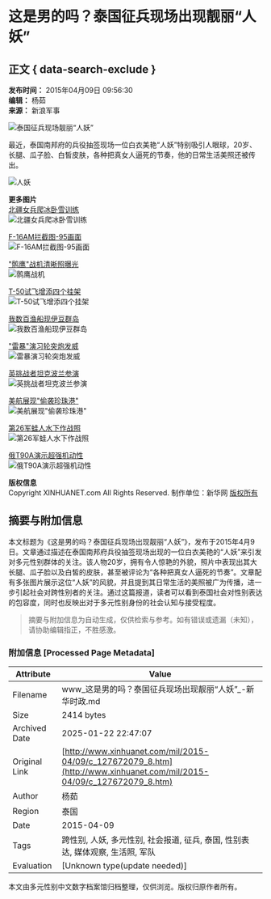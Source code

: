 # 这是男的吗？泰国征兵现场出现靓丽“人妖”

## 正文 { data-search-exclude }


**发布时间：** 2015年04月09日 09:56:30  
**编辑：** 杨茹  
**来源：** 新浪军事  

![泰国征兵现场靓丽“人妖”](http://imgs.xinhuanet.com/photo/static/articlel.gif)

最近，泰国南邦府的兵役抽签现场一位白衣美艳“人妖”特别吸引人眼球，20岁、长腿、瓜子脸、白皙皮肤，各种把真女人逼死的节奏，他的日常生活美照还被传出。

![人妖](http://www.xinhuanet.com/photo/static/articler.gif)

**更多图片**  
[北疆女兵爬冰卧雪训练](http://news.xinhuanet.com/mil/2014-11/02/c_127168843.htm)  
![北疆女兵爬冰卧雪训练](../../titlepic/1113093529_title1n.jpg)

[F-16AM拦截图-95画面](http://news.xinhuanet.com/mil/2014-11/03/c_127172093.htm)  
![F-16AM拦截图-95画面](../../titlepic/1113093496_title1n.jpg)

["鹘鹰"战机清晰照曝光](http://news.xinhuanet.com/mil/2014-11/03/c_127170197.htm)  
![鹘鹰战机](../../titlepic/1113093456_title1n.jpg)

[T-50试飞增添四个挂架](http://news.xinhuanet.com/mil/2014-11/03/c_127170264.htm)  
![T-50试飞增添四个挂架](../../titlepic/1113093358_title1n.jpg)

[我数百渔船现伊豆群岛](http://news.xinhuanet.com/mil/2014-11/03/c_127170414.htm)  
![我数百渔船现伊豆群岛](../../titlepic/1113093302_title1n.jpg)

["雷暴"演习轮突炮发威](http://news.xinhuanet.com/mil/2014-11/03/c_127171066.htm)  
![雷暴演习轮突炮发威](../../titlepic/1113093268_title1n.jpg)

[英挑战者坦克波兰参演](http://news.xinhuanet.com/mil/2014-11/03/c_127171540.htm)  
![英挑战者坦克波兰参演](../../titlepic/1113093216_title1n.jpg)

[美航展现"偷袭珍珠港"](http://news.xinhuanet.com/mil/2014-11/03/c_127172636.htm)  
![美航展现"偷袭珍珠港"](../../titlepic/1113093059_title1n.jpg)

[第26军蛙人水下作战照](http://news.xinhuanet.com/mil/2014-10/13/c_127092147.htm)  
![第26军蛙人水下作战照](../../titlepic/1112802012_title1n.jpg)

[俄T90A演示超强机动性](http://news.xinhuanet.com/mil/2014-10/13/c_127092163.htm)  
![俄T90A演示超强机动性](../../titlepic/1112802003_title1n.jpg)

**版权信息**  
Copyright XINHUANET.com All Rights Reserved. 制作单位：新华网 [版权所有](http://www.xinhuanet.com/copyright.htm)
<!-- tcd_original_link http://www.xinhuanet.com/mil/2015-04/09/c_127672079_8.htm -->


## 摘要与附加信息

<!-- tcd_abstract -->
本文标题为《这是男的吗？泰国征兵现场出现靓丽“人妖”》，发布于2015年4月9日。文章通过描述在泰国南邦府兵役抽签现场出现的一位白衣美艳的“人妖”来引发对多元性别群体的关注。该人物20岁，拥有令人惊艳的外貌，照片中表现出其大长腿、瓜子脸以及白皙的皮肤，甚至被评论为“各种把真女人逼死的节奏”。文章配有多张图片展示这位“人妖”的风貌，并且提到其日常生活的美照被广为传播，进一步引起社会对跨性别者的关注。通过这篇报道，读者可以看到泰国社会对性别表达的包容度，同时也反映出对于多元性别身份的社会认知与接受程度。
<!-- tcd_abstract_end -->

> 摘要与附加信息为自动生成，仅供检索与参考。如有错误或遗漏（未知），请协助编辑指正，不胜感激。

### 附加信息 [Processed Page Metadata]

| Attribute       | Value                                  |
|-----------------|----------------------------------------|
| Filename        | www_这是男的吗？泰国征兵现场出现靓丽“人妖”_-新华时政.md                             |
| Size            | 2414 bytes                           |
| Archived Date   | 2025-01-22 22:47:07                             |
| Original Link   | [http://www.xinhuanet.com/mil/2015-04/09/c_127672079_8.htm](http://www.xinhuanet.com/mil/2015-04/09/c_127672079_8.htm)                       |
| Author          | 杨茹                               |
| Region          | 泰国                               |
| Date            | 2015-04-09                                 |
| Tags            | 跨性别, 人妖, 多元性别, 社会报道, 征兵, 泰国, 性别表达, 媒体观察, 生活照, 军队                                 |
| Evaluation            | [Unknown type(update needed)]                                 |
<!-- tcd_table_end -->

本文由多元性别中文数字档案馆归档整理，仅供浏览。版权归原作者所有。
